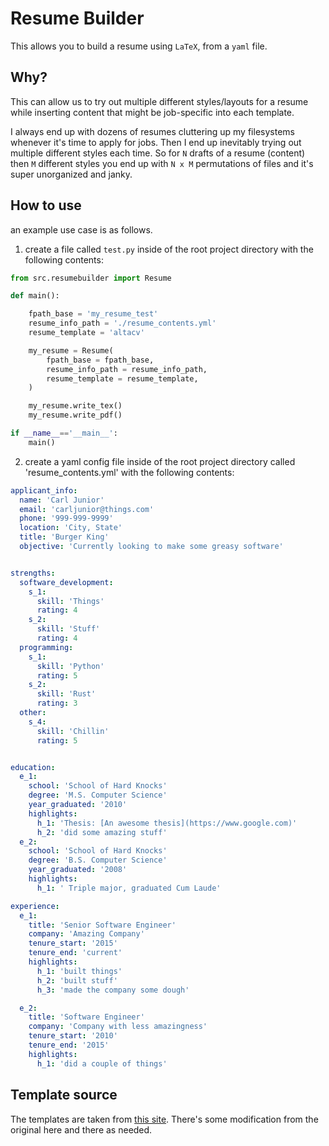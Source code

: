 # Resume Builder

This allows you to build a resume using `LaTeX`, from a `yaml` file.

## Why?

This can allow us to try out multiple different styles/layouts for a resume while inserting content that might be job-specific into each template.

I always end up with dozens of resumes cluttering up my filesystems whenever it's time to apply for jobs.  Then I end up inevitably trying out multiple different styles each time.  So for `N` drafts of a resume (content) then `M` different styles you end up with `N x M` permutations of files and it's super unorganized and janky.

## How to use

an example use case is as follows.

1. create a file called `test.py` inside of the root project directory with the following contents:

```python
from src.resumebuilder import Resume

def main():

    fpath_base = 'my_resume_test'
    resume_info_path = './resume_contents.yml'
    resume_template = 'altacv'

    my_resume = Resume(
        fpath_base = fpath_base,
        resume_info_path = resume_info_path,
        resume_template = resume_template,
    )

    my_resume.write_tex()
    my_resume.write_pdf()

if __name__=='__main__':
    main()
```

2. create a yaml config file inside of the root project directory called 'resume_contents.yml' with the following contents:

```yaml
applicant_info:
  name: 'Carl Junior'
  email: 'carljunior@things.com'
  phone: '999-999-9999'
  location: 'City, State'
  title: 'Burger King'
  objective: 'Currently looking to make some greasy software'


strengths:
  software_development:
    s_1: 
      skill: 'Things'
      rating: 4
    s_2: 
      skill: 'Stuff'
      rating: 4
  programming:
    s_1: 
      skill: 'Python'
      rating: 5
    s_2: 
      skill: 'Rust'
      rating: 3
  other:
    s_4: 
      skill: 'Chillin'
      rating: 5


education:
  e_1:
    school: 'School of Hard Knocks'
    degree: 'M.S. Computer Science'
    year_graduated: '2010'
    highlights:
      h_1: 'Thesis: [An awesome thesis](https://www.google.com)'
      h_2: 'did some amazing stuff'
  e_2:
    school: 'School of Hard Knocks'
    degree: 'B.S. Computer Science'
    year_graduated: '2008'
    highlights:
      h_1: ' Triple major, graduated Cum Laude'

experience:
  e_1:
    title: 'Senior Software Engineer'
    company: 'Amazing Company'
    tenure_start: '2015'
    tenure_end: 'current'
    highlights:
      h_1: 'built things'
      h_2: 'built stuff'
      h_3: 'made the company some dough'

  e_2:
    title: 'Software Engineer'
    company: 'Company with less amazingness'
    tenure_start: '2010'
    tenure_end: '2015'
    highlights:
      h_1: 'did a couple of things'
```

## Template source

The templates are taken from [this site](https://www.overleaf.com/gallery/tagged/cv).  There's some modification from the original here and there as needed.
